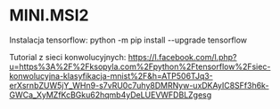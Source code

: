 # MINI.MSI2
Instalacja tensorflow:
python -m pip install --upgrade tensorflow

Tutorial z sieci konwolucyjnych:
https://l.facebook.com/l.php?u=https%3A%2F%2Fksopyla.com%2Fpython%2Ftensorflow%2Fsiec-konwolucyjna-klasyfikacja-mnist%2F&h=ATP506TJq3-erXsrnbZUW5jY_WHn9-s7vRU0c7uhy8DMRNyw-uxDKAyIC8SFf3h6k-GWCa_XyMZfKcBGku62hqmb4yDeLUEVWFDBLZgesg